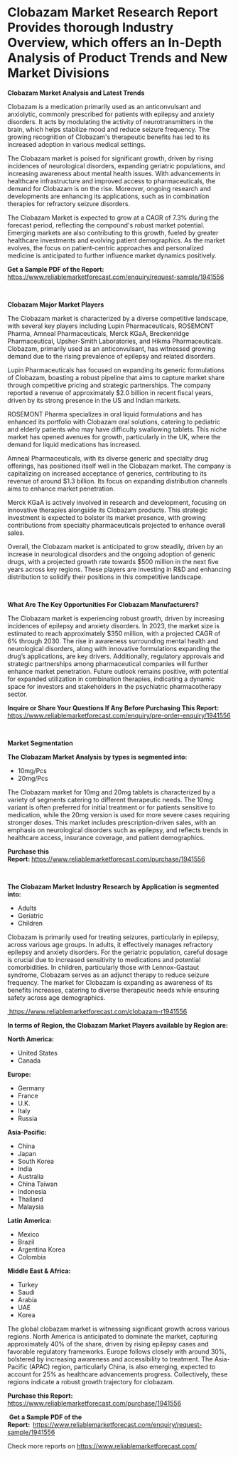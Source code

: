 <p><h1>Clobazam Market Research Report Provides thorough Industry Overview, which offers an In-Depth Analysis of Product Trends and New Market Divisions</h1></p><p><strong>Clobazam Market Analysis and Latest Trends</strong></p>
<p><p>Clobazam is a medication primarily used as an anticonvulsant and anxiolytic, commonly prescribed for patients with epilepsy and anxiety disorders. It acts by modulating the activity of neurotransmitters in the brain, which helps stabilize mood and reduce seizure frequency. The growing recognition of Clobazam's therapeutic benefits has led to its increased adoption in various medical settings.</p><p>The Clobazam market is poised for significant growth, driven by rising incidences of neurological disorders, expanding geriatric populations, and increasing awareness about mental health issues. With advancements in healthcare infrastructure and improved access to pharmaceuticals, the demand for Clobazam is on the rise. Moreover, ongoing research and developments are enhancing its applications, such as in combination therapies for refractory seizure disorders. </p><p>The Clobazam Market is expected to grow at a CAGR of 7.3% during the forecast period, reflecting the compound's robust market potential. Emerging markets are also contributing to this growth, fueled by greater healthcare investments and evolving patient demographics. As the market evolves, the focus on patient-centric approaches and personalized medicine is anticipated to further influence market dynamics positively.</p></p>
<p><strong>Get a Sample PDF of the Report:&nbsp;</strong> <a href="https://www.reliablemarketforecast.com/enquiry/request-sample/1941556?utm_campaign=3103&utm_medium=2&utm_source=Github&utm_content=ia&utm_term=08032025&utm_id=clobazam">https://www.reliablemarketforecast.com/enquiry/request-sample/1941556</a></p>
<p>&nbsp;</p>
<p><strong>Clobazam Major Market Players</strong></p>
<p><p>The Clobazam market is characterized by a diverse competitive landscape, with several key players including Lupin Pharmaceuticals, ROSEMONT Pharma, Amneal Pharmaceuticals, Merck KGaA, Breckenridge Pharmaceutical, Upsher-Smith Laboratories, and Hikma Pharmaceuticals. Clobazam, primarily used as an anticonvulsant, has witnessed growing demand due to the rising prevalence of epilepsy and related disorders.</p><p>Lupin Pharmaceuticals has focused on expanding its generic formulations of Clobazam, boasting a robust pipeline that aims to capture market share through competitive pricing and strategic partnerships. The company reported a revenue of approximately $2.0 billion in recent fiscal years, driven by its strong presence in the US and Indian markets.</p><p>ROSEMONT Pharma specializes in oral liquid formulations and has enhanced its portfolio with Clobazam oral solutions, catering to pediatric and elderly patients who may have difficulty swallowing tablets. This niche market has opened avenues for growth, particularly in the UK, where the demand for liquid medications has increased.</p><p>Amneal Pharmaceuticals, with its diverse generic and specialty drug offerings, has positioned itself well in the Clobazam market. The company is capitalizing on increased acceptance of generics, contributing to its revenue of around $1.3 billion. Its focus on expanding distribution channels aims to enhance market penetration.</p><p>Merck KGaA is actively involved in research and development, focusing on innovative therapies alongside its Clobazam products. This strategic investment is expected to bolster its market presence, with growing contributions from specialty pharmaceuticals projected to enhance overall sales.</p><p>Overall, the Clobazam market is anticipated to grow steadily, driven by an increase in neurological disorders and the ongoing adoption of generic drugs, with a projected growth rate towards $500 million in the next five years across key regions. These players are investing in R&D and enhancing distribution to solidify their positions in this competitive landscape.</p></p>
<p>&nbsp;</p>
<p><strong>What Are The Key Opportunities For Clobazam Manufacturers?</strong></p>
<p><p>The Clobazam market is experiencing robust growth, driven by increasing incidences of epilepsy and anxiety disorders. In 2023, the market size is estimated to reach approximately $350 million, with a projected CAGR of 6% through 2030. The rise in awareness surrounding mental health and neurological disorders, along with innovative formulations expanding the drug’s applications, are key drivers. Additionally, regulatory approvals and strategic partnerships among pharmaceutical companies will further enhance market penetration. Future outlook remains positive, with potential for expanded utilization in combination therapies, indicating a dynamic space for investors and stakeholders in the psychiatric pharmacotherapy sector.</p></p>
<p><strong>Inquire or Share Your Questions If Any Before Purchasing This Report:</strong> <a href="https://www.reliablemarketforecast.com/enquiry/pre-order-enquiry/1941556?utm_campaign=3103&utm_medium=2&utm_source=Github&utm_content=ia&utm_term=08032025&utm_id=clobazam">https://www.reliablemarketforecast.com/enquiry/pre-order-enquiry/1941556</a></p>
<p>&nbsp;</p>
<p><strong>Market Segmentation</strong></p>
<p><strong>The Clobazam Market Analysis by types is segmented into:</strong></p>
<p><ul><li>10mg/Pcs</li><li>20mg/Pcs</li></ul></p>
<p><p>The Clobazam market for 10mg and 20mg tablets is characterized by a variety of segments catering to different therapeutic needs. The 10mg variant is often preferred for initial treatment or for patients sensitive to medication, while the 20mg version is used for more severe cases requiring stronger doses. This market includes prescription-driven sales, with an emphasis on neurological disorders such as epilepsy, and reflects trends in healthcare access, insurance coverage, and patient demographics.</p></p>
<p><strong>Purchase this Report:&nbsp;</strong><a href="https://www.reliablemarketforecast.com/purchase/1941556?utm_campaign=3103&utm_medium=2&utm_source=Github&utm_content=ia&utm_term=08032025&utm_id=clobazam">https://www.reliablemarketforecast.com/purchase/1941556</a></p>
<p>&nbsp;</p>
<p><strong>The Clobazam Market Industry Research by Application is segmented into:</strong></p>
<p><ul><li>Adults</li><li>Geriatric</li><li>Children</li></ul></p>
<p><p>Clobazam is primarily used for treating seizures, particularly in epilepsy, across various age groups. In adults, it effectively manages refractory epilepsy and anxiety disorders. For the geriatric population, careful dosage is crucial due to increased sensitivity to medications and potential comorbidities. In children, particularly those with Lennox-Gastaut syndrome, Clobazam serves as an adjunct therapy to reduce seizure frequency. The market for Clobazam is expanding as awareness of its benefits increases, catering to diverse therapeutic needs while ensuring safety across age demographics.</p></p>
<p><a href="https://www.reliablemarketforecast.com/clobazam-r1941556?utm_campaign=3103&utm_medium=2&utm_source=Github&utm_content=ia&utm_term=08032025&utm_id=clobazam">&nbsp;https://www.reliablemarketforecast.com/clobazam-r1941556</a></p>
<p><strong>In terms of Region, the Clobazam Market Players available by Region are:</strong></p>
<p>
    <p> <strong> North America: </strong>
        <ul>
            <li>United States</li>
            <li>Canada</li>
        </ul>
        </p> 
    <p> <strong> Europe: </strong>
        <ul>
            <li>Germany</li>
            <li>France</li>
            <li>U.K.</li>
            <li>Italy</li>
            <li>Russia</li>
        </ul>
        </p> 
    <p> <strong> Asia-Pacific: </strong>
        <ul>
            <li>China</li>
            <li>Japan</li>
            <li>South Korea</li>
            <li>India</li>
            <li>Australia</li>
            <li>China Taiwan</li>
            <li>Indonesia</li>
            <li>Thailand</li>
            <li>Malaysia</li>
        </ul>
        </p> 
    <p> <strong> Latin America: </strong>
        <ul>
            <li>Mexico</li>
            <li>Brazil</li>
            <li>Argentina Korea</li>
            <li>Colombia</li>
        </ul>
        </p> 
    <p> <strong> Middle East & Africa: </strong>
        <ul>
            <li>Turkey</li>
            <li>Saudi</li>
            <li>Arabia</li>
            <li>UAE</li>
            <li>Korea</li>
        </ul>
    </p>
    </p>
<p><p>The global clobazam market is witnessing significant growth across various regions. North America is anticipated to dominate the market, capturing approximately 40% of the share, driven by rising epilepsy cases and favorable regulatory frameworks. Europe follows closely with around 30%, bolstered by increasing awareness and accessibility to treatment. The Asia-Pacific (APAC) region, particularly China, is also emerging, expected to account for 25% as healthcare advancements progress. Collectively, these regions indicate a robust growth trajectory for clobazam.</p></p>
<p><strong>Purchase this Report: </strong><a href="https://www.reliablemarketforecast.com/purchase/1941556?utm_campaign=3103&utm_medium=2&utm_source=Github&utm_content=ia&utm_term=08032025&utm_id=clobazam">https://www.reliablemarketforecast.com/purchase/1941556</a></p>
<p>&nbsp;<strong>Get a Sample PDF of the Report:&nbsp;&nbsp;</strong><a href="https://www.reliablemarketforecast.com/enquiry/request-sample/1941556?utm_campaign=3103&utm_medium=2&utm_source=Github&utm_content=ia&utm_term=08032025&utm_id=clobazam">https://www.reliablemarketforecast.com/enquiry/request-sample/1941556</a></p>
<p><strong></strong></p>
<p>Check more reports on <a href="https://www.reliablemarketforecast.com/?utm_campaign=3103&utm_medium=2&utm_source=Github&utm_content=ia&utm_term=08032025&utm_id=clobazam">https://www.reliablemarketforecast.com/</a></p>